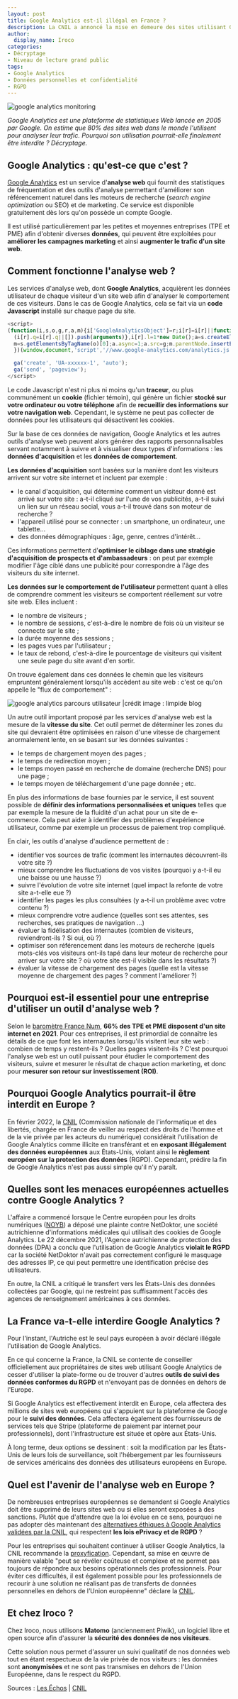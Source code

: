 ```yaml
---
layout: post
title: Google Analytics est-il illégal en France ?
description: La CNIL a annoncé la mise en demeure des sites utilisant Google Analytics, pour non-respect du RGPD. Quelles en sont les conséquences ?
author:
  display_name: Iroco
categories:
- Décryptage
- Niveau de lecture grand public
tags:
- Google Analytics
- Données personnelles et confidentialité
- RGPD
---
```

![google analytics monitoring](/images/google_analytics/google-analytics-monitoring.png)

*Google Analytics est une plateforme de statistiques Web lancée en 2005 par Google. On estime que 80% des sites web dans le monde l'utilisent pour analyser leur trafic. Pourquoi son utilisation pourrait-elle finalement être interdite ? Décryptage.*

## Google Analytics : qu'est-ce que c'est ?

[Google Analytics](https://analytics.google.com/analytics/web/)
est un service d'**analyse web** qui fournit des statistiques de fréquentation et des outils d'analyse permettant d'améliorer son référencement naturel dans les moteurs de recherche (*search engine optimization* ou SEO) et de marketing. Ce service est disponible gratuitement dès lors qu'on possède un compte Google.

Il est utilisé particulièrement par les petites et moyennes entreprises (TPE et PME) afin d'obtenir diverses **données**, qui peuvent être exploitées pour **améliorer les campagnes marketing** et ainsi **augmenter le trafic d'un site web**.

## Comment fonctionne l'analyse web ?

Les services d'analyse web, dont **Google Analytics**, acquièrent les données utilisateur de chaque visiteur d'un site web afin d'analyser le comportement de ces visiteurs. Dans le cas de Google Analytics, cela se fait via un **code Javascript** installé sur chaque page du site.

````javascript
<script>
(function(i,s,o,g,r,a,m){i['GoogleAnalyticsObject']=r;i[r]=i[r]||function(){
  (i[r].q=i[r].q||[]).push(arguments)},i[r].l=1*new Date();a=s.createElement(o),
  m=s.getElementsByTagName(o)[0];a.async=1;a.src=g;m.parentNode.insertBefore(a,m)
  })(window,document,'script','//www.google-analytics.com/analytics.js','ga');

  ga('create', 'UA-xxxxxx-1', 'auto');
  ga('send', 'pageview');
</script>
````

Le code Javascript n'est ni plus ni moins qu'un **traceur**, ou plus communément un **cookie** (fichier témoin), qui génère un fichier **stocké sur votre ordinateur ou votre téléphone** afin de **recueillir des informations sur votre navigation web**. Cependant, le système ne peut pas collecter de données pour les utilisateurs qui désactivent les cookies.

Sur la base de ces données de navigation, Google Analytics et les autres outils d'analyse web peuvent alors générer des rapports personnalisables servant notamment à suivre et à visualiser deux types d'informations : les **données d'acquisition** et les **données de comportement**.

**Les données d'acquisition** sont basées sur la manière dont les visiteurs arrivent sur votre site internet et incluent par exemple :

* le canal d'acquisition, qui détermine comment un visiteur donné est arrivé sur votre site : a-t-il cliqué sur l'une de vos publicités, a-t-il suivi un lien sur un réseau social, vous a-t-il trouvé dans son moteur de recherche ?
* l'appareil utilisé pour se connecter : un smartphone, un ordinateur, une tablette...
* des données démographiques : âge, genre, centres d'intérêt...

Ces informations permettent d'**optimiser le ciblage dans une stratégie d'acquisition de prospects et d'ambassadeurs** : on peut par exemple modifier l'âge ciblé dans une publicité pour correspondre à l'âge des visiteurs du site internet.

**Les données sur le comportement de l'utilisateur** permettent quant à elles de comprendre comment les visiteurs se comportent réellement sur votre site web. Elles incluent :

* le nombre de visiteurs ;
* le nombre de sessions, c'est-à-dire le nombre de fois où un visiteur se connecte sur le site ;
* la durée moyenne des sessions ;
* les pages vues par l'utilisateur ;
* le taux de rebond, c'est-à-dire le pourcentage de visiteurs qui visitent une seule page du site avant d'en sortir.

On trouve également dans ces données le chemin que les visiteurs empruntent généralement lorsqu'ils accèdent au site web : c'est ce qu'on appelle le "flux de comportement" :

![google analytics parcours utilisateur |crédit image : limpide blog](/images/google_analytics/google-analytics-parcours-utilisateur.png)

Un autre outil important proposé par les services d'analyse web est la mesure de la **vitesse du site**. Cet outil permet de déterminer les zones du site qui devraient être optimisées en raison d'une vitesse de chargement anormalement lente, en se basant sur les données suivantes :  

* le temps de chargement moyen des pages ;
* le temps de redirection moyen ;
* le temps moyen passé en recherche de domaine (recherche DNS) pour une page ;
* le temps moyen de téléchargement d'une page donnée ; etc.

En plus des informations de base fournies par le service, il est souvent possible de **définir des informations personnalisées et uniques** telles que par exemple la mesure de la fluidité d'un achat pour un site de e-commerce. Cela peut aider à identifier des problèmes d'expérience utilisateur, comme par exemple un processus de paiement trop compliqué.

En clair, les outils d'analyse d'audience permettent de :

* identifier vos sources de trafic (comment les internautes découvrent-ils votre site ?)
* mieux comprendre les fluctuations de vos visites (pourquoi y a-t-il eu une baisse ou une hausse ?)
* suivre l'évolution de votre site internet (quel impact la refonte de votre site a-t-elle eue ?)
* identifier les pages les plus consultées (y a-t-il un problème avec votre contenu ?)
* mieux comprendre votre audience (quelles sont ses attentes, ses recherches, ses pratiques de navigation ...)
* évaluer la fidélisation des internautes (combien de visiteurs, reviendront-ils ? Si oui, où ?)
* optimiser son référencement dans les moteurs de recherche (quels mots-clés vos visiteurs ont-ils tapé dans leur moteur de recherche pour arriver sur votre site ? où votre site est-il visible dans les résultats ?)
* évaluer la vitesse de chargement des pages (quelle est la vitesse moyenne de chargement des pages ? comment l'améliorer ?)

## Pourquoi est-il essentiel pour une entreprise d'utiliser un outil d'analyse web ?

Selon le [baromètre France Num](https://www.francenum.gouv.fr/guides-et-conseils/strategie-numerique/barometre-france-num-2021-le-numerique-dans-les-tpe-pme-0), **66% des TPE et PME disposent d'un site internet en 2021**. Pour ces entreprises, il est primordial de connaître les détails de ce que font les internautes lorsqu'ils visitent leur site web : combien de temps y restent-ils ? Quelles pages visitent-ils ? C'est pourquoi l'analyse web est un outil puissant pour étudier le comportement des visiteurs, suivre et mesurer le résultat de chaque action marketing, et donc pour **mesurer son retour sur investissement (ROI)**.

## Pourquoi Google Analytics pourrait-il être interdit en Europe ?

En février 2022, la [CNIL](https://www.cnil.fr/fr/cookies-et-autres-traceurs/regles/google-analytics-et-transferts-de-donnees-comment-mettre-son-outil-de-mesure-daudience-en-conformite) (Commission nationale de l'informatique et des libertés, chargée en France de veiller au respect des droits de l'homme et de la vie privée par les acteurs du numérique) considérait l'utilisation de Google Analytics comme illicite en transférant et en **exposant illégalement des données européennes** aux États-Unis, violant ainsi le **règlement européen sur la protection des données** (RGPD). Cependant, prédire la fin de Google Analytics n'est pas aussi simple qu'il n'y paraît.

## Quelles sont les menaces européennes actuelles contre Google Analytics ?

L'affaire a commencé lorsque le Centre européen pour les droits numériques ([NOYB](https://noyb.eu/fr)) a déposé une plainte contre NetDoktor, une société autrichienne d'informations médicales qui utilisait des cookies de Google Analytics. Le 22 décembre 2021, l'Agence autrichienne de protection des données (DPA) a conclu que l'utilisation de Google Analytics **violait le RGPD** car la société NetDoktor n'avait pas correctement configuré le masquage des adresses IP, ce qui peut permettre une identification précise des utilisateurs.

En outre, la CNIL a critiqué  le transfert vers les États-Unis des données collectées par Google, qui ne restreint pas suffisamment l'accès des agences de renseignement américaines à ces données.

## La France va-t-elle interdire Google Analytics ?

Pour l'instant, l'Autriche est le seul pays européen à avoir déclaré illégale l'utilisation de Google Analytics.

En ce qui concerne la France, la CNIL se contente de conseiller officiellement aux propriétaires de sites web utilisant Google Analytics de cesser d'utiliser la plate-forme ou de trouver d'autres **outils de suivi des données conformes du RGPD** et n'envoyant pas de données en dehors de l'Europe.

Si Google Analytics est effectivement interdit en Europe, cela affectera des millions de sites web européens qui s'appuient sur la plateforme de Google pour le **suivi des données**. Cela affectera également des fournisseurs de services tels que Stripe (plateforme de paiement par internet pour professionnels), dont l'infrastructure est située et opère aux États-Unis.

À long terme, deux options se dessinent : soit la modification par les États-Unis de leurs lois de surveillance, soit l'hébergement par les fournisseurs de services américains des données des utilisateurs européens en Europe.

## Quel est l'avenir de l'analyse web en Europe ?

De nombreuses entreprises européennes se demandent si Google Analytics doit être supprimé de leurs sites web ou si elles seront exposées à des sanctions. Plutôt que d'attendre que la loi évolue en ce sens, pourquoi ne pas adopter dès maintenant des [alternatives éthiques à Google Analytics validées par la CNIL](https://www.cnil.fr/fr/cookies-et-autres-traceurs/regles/cookies-solutions-pour-les-outils-de-mesure-daudience), qui respectent **les lois ePrivacy et de RGPD** ?

Pour les entreprises qui souhaitent continuer à utiliser Google Analytics, la CNIL recommande la [proxyfication](https://www.cnil.fr/sites/default/files/atoms/files/statistiques_avec_proxyfication.pdf). Cependant, sa mise en œuvre de manière valable "peut se révéler coûteuse et complexe et ne permet pas toujours de répondre aux besoins opérationnels des professionnels. Pour éviter ces difficultés, il est également possible pour les professionnels de recourir à une solution ne réalisant pas de transferts de données personnelles en dehors de l’Union européenne" déclare la [CNIL](https://www.cnil.fr/fr/cookies-et-autres-traceurs/regles/google-analytics-et-transferts-de-donnees-comment-mettre-son-outil-de-mesure-daudience-en-conformite).

## Et chez Iroco ?

Chez Iroco, nous utilisons **Matomo** (anciennement Piwik), un logiciel libre et open source afin d'assurer la **sécurité des données de nos visiteurs**.

Cette solution nous permet d'assurer un suivi qualitatif de nos données web tout en étant respectueux de la vie privée de nos visiteurs : les données sont **anonymisées** et ne sont pas transmises en dehors de l'Union Européenne, dans le respect du RGPD.


Sources : [Les Échos](https://www.lesechos.fr/tech-medias/hightech/lutilisation-de-google-analytics-enfreint-le-droit-europeen-selon-la-cnil-1386157) | [CNIL](https://www.cnil.fr/fr/utilisation-de-google-analytics-et-transferts-de-donnees-vers-les-etats-unis-la-cnil-met-en-demeure)
